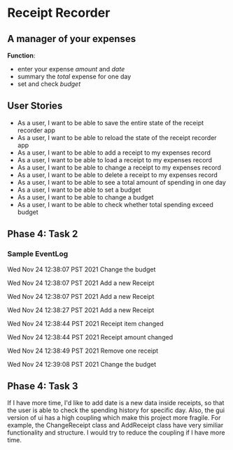 # Receipt Recorder

## A manager of your expenses

**Function**:
- enter your expense *amount* and *date*
- summary the *total* expense for one day
- set and check *budget*

## User Stories

- As a user, I want to be able to save the entire state of the receipt recorder app
- As a user, I want to be able to reload the state of the receipt recorder app
- As a user, I want to be able to add a receipt to my expenses record
- As a user, I want to be able to load a receipt to my expenses record
- As a user, I want to be able to change a receipt to my expenses record
- As a user, I want to be able to delete a receipt to my expenses record
- As a user, I want to be able to see a total amount of spending in one day
- As a user, I want to be able to set a budget
- As a user, I want to be able to change a budget
- As a user, I want to be able to check whether total spending exceed budget

## Phase 4: Task 2
### Sample EventLog

Wed Nov 24 12:38:07 PST 2021
Change the budget

Wed Nov 24 12:38:07 PST 2021
Add a new Receipt

Wed Nov 24 12:38:07 PST 2021
Add a new Receipt

Wed Nov 24 12:38:27 PST 2021
Add a new Receipt

Wed Nov 24 12:38:44 PST 2021
Receipt item changed

Wed Nov 24 12:38:44 PST 2021
Receipt amount changed

Wed Nov 24 12:38:49 PST 2021
Remove one receipt

Wed Nov 24 12:39:08 PST 2021
Change the budget

## Phase 4: Task 3
If I have more time, I'd like to add date is a new data inside receipts,
so that the user is able to check the spending history for specific day. 
Also, the gui version of ui has a high coupling which make this project 
more fragile. For example, the ChangeReceipt class and AddReceipt class have very similiar
functionality and structure. I would try to reduce the coupling if I have more time.